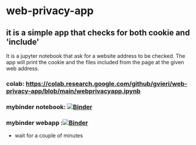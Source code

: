 # web-privacy-app

## it is a simple app that checks for both cookie and 'include' 

It is a jupyter notebook that ask for a website address to be checked. 
The app will print the cookie and the files included from the page at the given web address. 


### colab: https://colab.research.google.com/github/gvieri/web-privacy-app/blob/main/webprivacyapp.ipynb


### mybinder notebook: [![Binder](https://mybinder.org/badge_logo.svg)](https://mybinder.org/v2/gh/gvieri/web-privacy-app/main?filepath=webprivacyapp.ipynb)


### mybinder webapp  :[![Binder](https://mybinder.org/badge_logo.svg)](https://mybinder.org/v2/gh/gvieri/web-privacy-app/main?urlpath=apps%2FCwebprivacyapp.ipynb)

* wait for a couple of minutes
 
